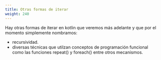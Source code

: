```yaml
---
title: Otras formas de iterar
weight: 240
---
```


Hay  otras formas de iterar en kotlin que veremos más adelante y que por el momento simplemente nombramos:
- recursividad.
- diversas técnicas que utilzan conceptos de programación funcional como las funciones repeat() y foreach() entre  otros mecanismos.